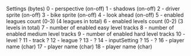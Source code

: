 Settings (bytes)
0 - perspective (on-off)
1 - shadows (on-off)
2 - driver sprite (on-off)
3 - bike sprite (on-off)
4 - look ahead (on-off)
5 - enabled leagues count (0-3) (4 leagues in total)
6 - enabled levels count (0-2) (3 levels in total)
7 - number of enabled easy level tracks
8 - number of enabled medium level tracks
9 - number of enabled hard level tracks
10 - level ?
11 - track ?
12 - league ?
13 - ?
14 - inputSetting ?
15 - ?
16 - player name (char)
17 - player name (char)
18 - player name (char)
